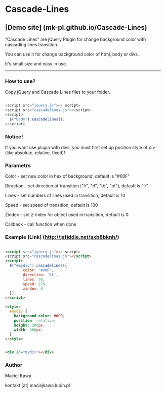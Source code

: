 Cascade-Lines
=============
[Demo site] (mk-pl.github.io/Cascade-Lines)
---

"Cascade Lines" are  jQuery Plugin for change background color with cascading lines transition.

You can use it for change background color of html, body or divs.

It's small size and easy in use. 

---

### How to use?

Copy jQuery and Cascade Lines files to your folder.

~~~ javascript

<script src="jquery.js"></ script>
<script src="cascadelines.js"></script>
<script>
  $("body").cascadelines();
</script>

~~~

### Notice!

If you want use plugin with divs, you must first set up position style of div (like absolute, relative, fixed)!


### Parametrs

Color - set new color in hex of background, default is "#00F"

Direction - set direction of transition ("lr", "rl", "tb", "bt"), default is "lr"

Lines - set numbers of lines used in transition, default is 10

Speed - set speed of transition, default is 100

Zindex - set z-index for object used in transition, default is 0

Callback - call function when done

### Example [Link] (http://jsfiddle.net/axb8bknh/)
~~~ html

<script src="jquery.js"></ script>
<script src="cascadelines.js"></script>
<script>
  $("#mydiv").cascadelines({
		color: '#00F',
		direction: 'bt',
		lines: 50,
		speed: 220,
		zindex: 0
  });
</script>

<style>
  #mydiv {
    background-color: #0F0;
    position: relative;
    height: 200px;
    width: 300px;
  }
</style>


<div id="mydiv"></div>

~~~

### Author

Maciej Kawa

kontakt [at] maciejkawa.lubin.pl


